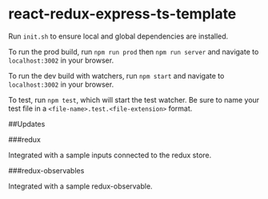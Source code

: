 # react-redux-express-ts-template

Run `init.sh` to ensure local and global dependencies are installed.

To run the prod build, run `npm run prod` then `npm run server` and navigate to `localhost:3002` in your browser.

To run the dev build with watchers, run `npm start` and navigate to `localhost:3002` in your browser.

To test, run `npm test`, which will start the test watcher. Be sure to name your test file in a `<file-name>.test.<file-extension>` format.




##Updates


###redux

Integrated with a sample inputs connected to the redux store. 

###redux-observables

Integrated with a sample redux-observable.


